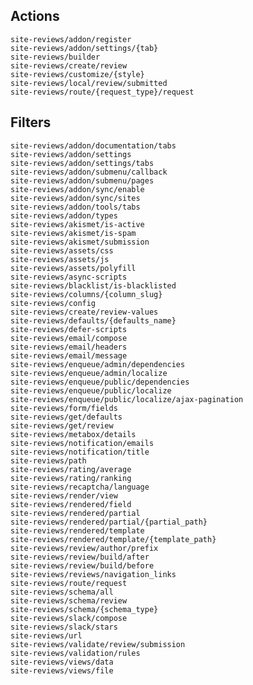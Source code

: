 ## Actions

    site-reviews/addon/register
    site-reviews/addon/settings/{tab}
    site-reviews/builder
    site-reviews/create/review
    site-reviews/customize/{style}
    site-reviews/local/review/submitted
    site-reviews/route/{request_type}/request

## Filters

    site-reviews/addon/documentation/tabs
    site-reviews/addon/settings
    site-reviews/addon/settings/tabs
    site-reviews/addon/submenu/callback
    site-reviews/addon/submenu/pages
    site-reviews/addon/sync/enable
    site-reviews/addon/sync/sites
    site-reviews/addon/tools/tabs
    site-reviews/addon/types
    site-reviews/akismet/is-active
    site-reviews/akismet/is-spam
    site-reviews/akismet/submission
    site-reviews/assets/css
    site-reviews/assets/js
    site-reviews/assets/polyfill
    site-reviews/async-scripts
    site-reviews/blacklist/is-blacklisted
    site-reviews/columns/{column_slug}
    site-reviews/config
    site-reviews/create/review-values
    site-reviews/defaults/{defaults_name}
    site-reviews/defer-scripts
    site-reviews/email/compose
    site-reviews/email/headers
    site-reviews/email/message
    site-reviews/enqueue/admin/dependencies
    site-reviews/enqueue/admin/localize
    site-reviews/enqueue/public/dependencies
    site-reviews/enqueue/public/localize
    site-reviews/enqueue/public/localize/ajax-pagination
    site-reviews/form/fields
    site-reviews/get/defaults
    site-reviews/get/review
    site-reviews/metabox/details
    site-reviews/notification/emails
    site-reviews/notification/title
    site-reviews/path
    site-reviews/rating/average
    site-reviews/rating/ranking
    site-reviews/recaptcha/language
    site-reviews/render/view
    site-reviews/rendered/field
    site-reviews/rendered/partial
    site-reviews/rendered/partial/{partial_path}
    site-reviews/rendered/template
    site-reviews/rendered/template/{template_path}
    site-reviews/review/author/prefix
    site-reviews/review/build/after
    site-reviews/review/build/before
    site-reviews/reviews/navigation_links
    site-reviews/route/request
    site-reviews/schema/all
    site-reviews/schema/review
    site-reviews/schema/{schema_type}
    site-reviews/slack/compose
    site-reviews/slack/stars
    site-reviews/url
    site-reviews/validate/review/submission
    site-reviews/validation/rules
    site-reviews/views/data
    site-reviews/views/file
